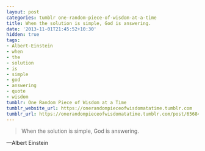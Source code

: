 ```yaml
---
layout: post
categories: tumblr one-random-piece-of-wisdom-at-a-time
title: When the solution is simple, God is answering.
date: '2013-11-01T21:45:52+10:30'
hidden: true
tags:
- Albert-Einstein
- when
- the
- solution
- is
- simple
- god
- answering
- quote
- wisdom
tumblr: One Random Piece of Wisdom at a Time
tumblr_website_url: https://onerandompieceofwisdomatatime.tumblr.com
tumblr_url: https://onerandompieceofwisdomatatime.tumblr.com/post/65684364165/when-the-solution-is-simple-god-is-answering
---
```

> When the solution is simple, God is answering.

—Albert Einstein
